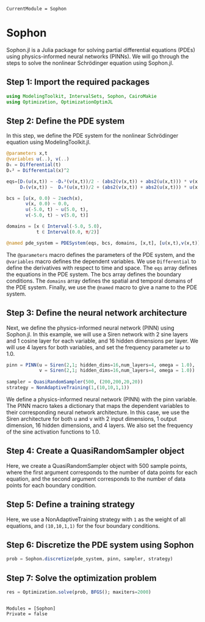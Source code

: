 ```@meta
CurrentModule = Sophon
```

# Sophon

Sophon.jl is a Julia package for solving partial differential equations (PDEs) using physics-informed neural networks (PINNs). We will go through the steps to solve the nonlinear Schrödinger equation using Sophon.jl.

## Step 1: Import the required packages
```julia
using ModelingToolkit, IntervalSets, Sophon, CairoMakie
using Optimization, OptimizationOptimJL
```
## Step 2: Define the PDE system

In this step, we define the PDE system for the nonlinear Schrödinger equation using ModelingToolkit.jl.

```julia
@parameters x,t
@variables u(..), v(..)
Dₜ = Differential(t)
Dₓ² = Differential(x)^2

eqs=[Dₜ(u(x,t)) ~ -Dₓ²(v(x,t))/2 - (abs2(v(x,t)) + abs2(u(x,t))) * v(x,t),
     Dₜ(v(x,t)) ~  Dₓ²(u(x,t))/2 + (abs2(v(x,t)) + abs2(u(x,t))) * u(x,t)]

bcs = [u(x, 0.0) ~ 2sech(x),
       v(x, 0.0) ~ 0.0,
       u(-5.0, t) ~ u(5.0, t),
       v(-5.0, t) ~ v(5.0, t)]

domains = [x ∈ Interval(-5.0, 5.0),
           t ∈ Interval(0.0, π/2)]

@named pde_system = PDESystem(eqs, bcs, domains, [x,t], [u(x,t),v(x,t)])
```

The `@parameters` macro defines the parameters of the PDE system, and the `@variables` macro defines the dependent variables. We use `Differential` to define the derivatives with respect to time and space. The `eqs` array defines the equations in the PDE system. The bcs array defines the boundary conditions. The `domains` array defines the spatial and temporal domains of the PDE system. Finally, we use the `@named` macro to give a name to the PDE system.

## Step 3: Define the neural network architecture
Next, we define the physics-informed neural network (PINN) using Sophon.jl. In this example, we will use a Siren network with 2 sine layers and 1 cosine layer for each variable, and 16 hidden dimensions per layer. We will use 4 layers for both variables, and set the frequency parameter $\omega$ to 1.0.

```julia
pinn = PINN(u = Siren(2,1; hidden_dims=16,num_layers=4, omega = 1.0),
            v = Siren(2,1; hidden_dims=16,num_layers=4, omega = 1.0))
            
sampler = QuasiRandomSampler(500, (200,200,20,20))
strategy = NonAdaptiveTraining(1,(10,10,1,1))
```
We define a physics-informed neural network (PINN) with the pinn variable. The PINN macro takes a dictionary that maps the dependent variables to their corresponding neural network architecture. In this case, we use the Siren architecture for both u and v with 2 input dimensions, 1 output dimension, 16 hidden dimensions, and 4 layers. We also set the frequency of the sine activation functions to 1.0.

## Step 4: Create a QuasiRandomSampler object
Here, we create a QuasiRandomSampler object with 500 sample points, where the first argument corresponds to the number of data points for each equation, and the second 
argument corresponds to the number of data points for each boundary condition.

## Step 5: Define a training strategy
Here, we use a NonAdaptiveTraining strategy with `1` as the weight of all equations, and `(10,10,1,1)` for the four boundary conditions.

## Step 6: Discretize the PDE system using Sophon
```julia
prob = Sophon.discretize(pde_system, pinn, sampler, strategy)
```
## Step 7: Solve the optimization problem
```julia
res = Optimization.solve(prob, BFGS(); maxiters=2000)
```

```@index
```

```@autodocs
Modules = [Sophon]
Private = false
```
